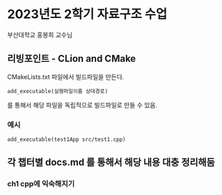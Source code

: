 # 2023년도 2학기 자료구조 수업

부산대학교 홍봉희 교수님

## 리빙포인트 - CLion and CMake

CMakeLists.txt 파일에서 빌드파일을 만든다.

```
add_executable(실행파일이름 상대경로)
```
를 통해서 해당 파일을 독립적으로 빌드파일로 만들 수 있음.

### 예시
```
add_executable(test1App src/test1.cpp)
```

## 각 챕터별 docs.md 를 통해서 해당 내용 대충 정리해둠

### ch1 cpp에 익숙해지기


